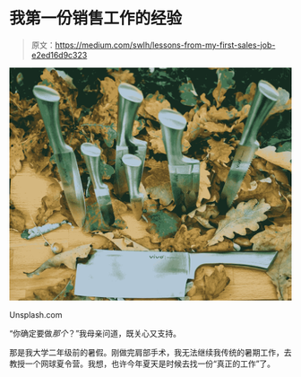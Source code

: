 # 我第一份销售工作的经验

> 原文：<https://medium.com/swlh/lessons-from-my-first-sales-job-e2ed16d9c323>

![](img/9d2594343534bfd418c520d86c8fcbf3.png)

Unsplash.com

“你确定要做*那个*？”我母亲问道，既关心又支持。

那是我大学二年级前的暑假。刚做完肩部手术，我无法继续我传统的暑期工作，去教授一个网球夏令营。我想，也许今年夏天是时候去找一份“真正的工作”了。